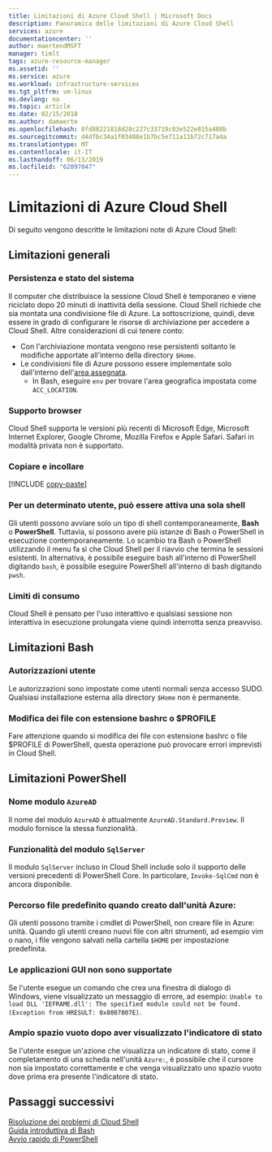 ```yaml
---
title: Limitazioni di Azure Cloud Shell | Microsoft Docs
description: Panoramica delle limitazioni di Azure Cloud Shell
services: azure
documentationcenter: ''
author: maertendMSFT
manager: timlt
tags: azure-resource-manager
ms.assetid: ''
ms.service: azure
ms.workload: infrastructure-services
ms.tgt_pltfrm: vm-linux
ms.devlang: na
ms.topic: article
ms.date: 02/15/2018
ms.author: damaerte
ms.openlocfilehash: 8fd88221818d28c227c33719c03e522e815a408b
ms.sourcegitcommit: d4dfbc34a1f03488e1b7bc5e711a11b72c717ada
ms.translationtype: MT
ms.contentlocale: it-IT
ms.lasthandoff: 06/13/2019
ms.locfileid: "62097047"
---
```

# <a name="limitations-of-azure-cloud-shell"></a>Limitazioni di Azure Cloud Shell

Di seguito vengono descritte le limitazioni note di Azure Cloud Shell:

## <a name="general-limitations"></a>Limitazioni generali

### <a name="system-state-and-persistence"></a>Persistenza e stato del sistema

Il computer che distribuisce la sessione Cloud Shell è temporaneo e viene riciclato dopo 20 minuti di inattività della sessione. Cloud Shell richiede che sia montata una condivisione file di Azure. La sottoscrizione, quindi, deve essere in grado di configurare le risorse di archiviazione per accedere a Cloud Shell. Altre considerazioni di cui tenere conto:

* Con l'archiviazione montata vengono rese persistenti soltanto le modifiche apportate all'interno della directory `$Home`.
* Le condivisioni file di Azure possono essere implementate solo dall'interno dell'[area assegnata](persisting-shell-storage.md#mount-a-new-clouddrive).
  * In Bash, eseguire `env` per trovare l'area geografica impostata come `ACC_LOCATION`.

### <a name="browser-support"></a>Supporto browser

Cloud Shell supporta le versioni più recenti di Microsoft Edge, Microsoft Internet Explorer, Google Chrome, Mozilla Firefox e Apple Safari. Safari in modalità privata non è supportato.

### <a name="copy-and-paste"></a>Copiare e incollare

[!INCLUDE [copy-paste](../../includes/cloud-shell-copy-paste.md)]

### <a name="for-a-given-user-only-one-shell-can-be-active"></a>Per un determinato utente, può essere attiva una sola shell

Gli utenti possono avviare solo un tipo di shell contemporaneamente, **Bash** o **PowerShell**. Tuttavia, si possono avere più istanze di Bash o PowerShell in esecuzione contemporaneamente. Lo scambio tra Bash o PowerShell utilizzando il menu fa sì che Cloud Shell per il riavvio che termina le sessioni esistenti. In alternativa, è possibile eseguire bash all'interno di PowerShell digitando `bash`, è possibile eseguire PowerShell all'interno di bash digitando `pwsh`.

### <a name="usage-limits"></a>Limiti di consumo

Cloud Shell è pensato per l'uso interattivo e qualsiasi sessione non interattiva in esecuzione prolungata viene quindi interrotta senza preavviso.

## <a name="bash-limitations"></a>Limitazioni Bash

### <a name="user-permissions"></a>Autorizzazioni utente

Le autorizzazioni sono impostate come utenti normali senza accesso SUDO. Qualsiasi installazione esterna alla directory `$Home` non è permanente.

### <a name="editing-bashrc-or-profile"></a>Modifica dei file con estensione bashrc o $PROFILE

Fare attenzione quando si modifica dei file con estensione bashrc o file $PROFILE di PowerShell, questa operazione può provocare errori imprevisti in Cloud Shell.

## <a name="powershell-limitations"></a>Limitazioni PowerShell

### <a name="azuread-module-name"></a>Nome modulo `AzureAD`

Il nome del modulo `AzureAD` è attualmente `AzureAD.Standard.Preview`. Il modulo fornisce la stessa funzionalità.

### <a name="sqlserver-module-functionality"></a>Funzionalità del modulo `SqlServer`

Il modulo `SqlServer` incluso in Cloud Shell include solo il supporto delle versioni precedenti di PowerShell Core. In particolare, `Invoke-SqlCmd` non è ancora disponibile.

### <a name="default-file-location-when-created-from-azure-drive"></a>Percorso file predefinito quando creato dall'unità Azure:

Gli utenti possono tramite i cmdlet di PowerShell, non creare file in Azure: unità. Quando gli utenti creano nuovi file con altri strumenti, ad esempio vim o nano, i file vengono salvati nella cartella `$HOME` per impostazione predefinita. 

### <a name="gui-applications-are-not-supported"></a>Le applicazioni GUI non sono supportate

Se l'utente esegue un comando che crea una finestra di dialogo di Windows, viene visualizzato un messaggio di errore, ad esempio: `Unable to load DLL 'IEFRAME.dll': The specified module could not be found. (Exception from HRESULT: 0x8007007E)`.

### <a name="large-gap-after-displaying-progress-bar"></a>Ampio spazio vuoto dopo aver visualizzato l'indicatore di stato

Se l'utente esegue un'azione che visualizza un indicatore di stato, come il completamento di una scheda nell'unità `Azure:`, è possibile che il cursore non sia impostato correttamente e che venga visualizzato uno spazio vuoto dove prima era presente l'indicatore di stato.

## <a name="next-steps"></a>Passaggi successivi

[Risoluzione dei problemi di Cloud Shell](troubleshooting.md) <br>
[Guida introduttiva di Bash](quickstart.md) <br>
[Avvio rapido di PowerShell](quickstart-powershell.md)

